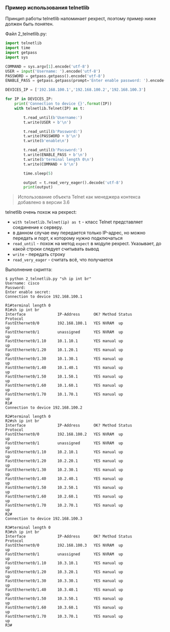 ### Пример использования telnetlib

Принцип работы telnetlib напоминает pexpect, поэтому пример ниже должен быть понятен.

Файл 2_telnetlib.py:
```python
import telnetlib
import time
import getpass
import sys

COMMAND = sys.argv[1].encode('utf-8')
USER = input('Username: ').encode('utf-8')
PASSWORD = getpass.getpass().encode('utf-8')
ENABLE_PASS = getpass.getpass(prompt='Enter enable password: ').encode('utf-8')

DEVICES_IP = ['192.168.100.1','192.168.100.2','192.168.100.3']

for IP in DEVICES_IP:
    print('Connection to device {}'.format(IP))
    with telnetlib.Telnet(IP) as t:

        t.read_until(b'Username:')
        t.write(USER + b'\n')

        t.read_until(b'Password:')
        t.write(PASSWORD + b'\n')
        t.write(b'enable\n')

        t.read_until(b'Password:')
        t.write(ENABLE_PASS + b'\n')
        t.write(b'terminal length 0\n')
        t.write(COMMAND + b'\n')

        time.sleep(5)

        output = t.read_very_eager().decode('utf-8')
        print(output)
```


> Использование объекта Telnet как менеджера контекса добавлено в версии 3.6

telnetlib очень похож на pexpect:
* ```with telnetlib.Telnet(ip) as t``` - класс Telnet представляет соединение к серверу.
 * в данном случае ему передается только IP-адрес, но можно передать и порт, к которому нужно подключаться
* ```read_until``` - похож на метод ```expect``` в модуле pexpect. Указывает, до какой строки следует считывать вывод
* ```write``` - передать строку
* ```read_very_eager``` - считать всё, что получается


Выполнение скрипта:
```
$ python 2_telnetlib.py "sh ip int br"
Username: cisco
Password:
Enter enable secret:
Connection to device 192.168.100.1

R1#terminal length 0
R1#sh ip int br
Interface              IP-Address      OK? Method Status                Protocol
FastEthernet0/0        192.168.100.1   YES NVRAM  up                    up
FastEthernet0/1        unassigned      YES NVRAM  up                    up
FastEthernet0/1.10     10.1.10.1       YES manual up                    up
FastEthernet0/1.20     10.1.20.1       YES manual up                    up
FastEthernet0/1.30     10.1.30.1       YES manual up                    up
FastEthernet0/1.40     10.1.40.1       YES manual up                    up
FastEthernet0/1.50     10.1.50.1       YES manual up                    up
FastEthernet0/1.60     10.1.60.1       YES manual up                    up
FastEthernet0/1.70     10.1.70.1       YES manual up                    up
R1#
Connection to device 192.168.100.2

R2#terminal length 0
R2#sh ip int br
Interface              IP-Address      OK? Method Status                Protocol
FastEthernet0/0        192.168.100.2   YES NVRAM  up                    up
FastEthernet0/1        unassigned      YES NVRAM  up                    up
FastEthernet0/1.10     10.2.10.1       YES manual up                    up
FastEthernet0/1.20     10.2.20.1       YES manual up                    up
FastEthernet0/1.30     10.2.30.1       YES manual up                    up
FastEthernet0/1.40     10.2.40.1       YES manual up                    up
FastEthernet0/1.50     10.2.50.1       YES manual up                    up
FastEthernet0/1.60     10.2.60.1       YES manual up                    up
FastEthernet0/1.70     10.2.70.1       YES manual up                    up
R2#
Connection to device 192.168.100.3

R3#terminal length 0
R3#sh ip int br
Interface              IP-Address      OK? Method Status                Protocol
FastEthernet0/0        192.168.100.3   YES NVRAM  up                    up
FastEthernet0/1        unassigned      YES NVRAM  up                    up
FastEthernet0/1.10     10.3.10.1       YES manual up                    up
FastEthernet0/1.20     10.3.20.1       YES manual up                    up
FastEthernet0/1.30     10.3.30.1       YES manual up                    up
FastEthernet0/1.40     10.3.40.1       YES manual up                    up
FastEthernet0/1.50     10.3.50.1       YES manual up                    up
FastEthernet0/1.60     10.3.60.1       YES manual up                    up
FastEthernet0/1.70     10.3.70.1       YES manual up                    up
R3#
```



